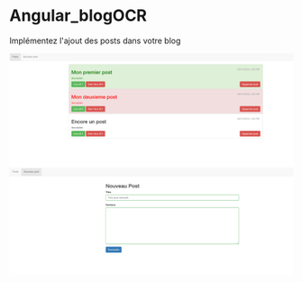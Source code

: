 # Angular_blogOCR
Implémentez l'ajout des posts dans votre blog

![blog_capturepost](./blog_post.png)
![blog_capturenew](./blog_new.png)


